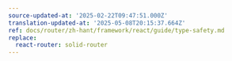 ```yaml
---
source-updated-at: '2025-02-22T09:47:51.000Z'
translation-updated-at: '2025-05-08T20:15:37.664Z'
ref: docs/router/zh-hant/framework/react/guide/type-safety.md
replace:
  react-router: solid-router
---
```

